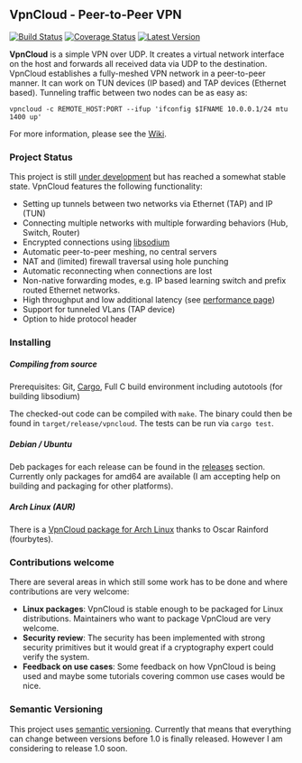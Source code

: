 VpnCloud - Peer-to-Peer VPN
---------------------------

[![Build Status](https://travis-ci.org/dswd/vpncloud.rs.svg?branch=master)](https://travis-ci.org/dswd/vpncloud.rs)
[![Coverage Status](https://coveralls.io/repos/dswd/vpncloud.rs/badge.svg?branch=master&service=github)](https://coveralls.io/github/dswd/vpncloud.rs?branch=master)
[![Latest Version](https://img.shields.io/crates/v/vpncloud.svg)](https://crates.io/crates/vpncloud)

**VpnCloud** is a simple VPN over UDP. It creates a virtual network interface on
the host and forwards all received data via UDP to the destination. VpnCloud
establishes a fully-meshed VPN network in a peer-to-peer manner. It can work
on TUN devices (IP based) and TAP devices (Ethernet based). Tunneling traffic
between two nodes can be as easy as:

```
vpncloud -c REMOTE_HOST:PORT --ifup 'ifconfig $IFNAME 10.0.0.1/24 mtu 1400 up'
```

For more information, please see the [Wiki](https://github.com/dswd/vpncloud.rs/wiki).


### Project Status

This project is still [under development](CHANGELOG.md) but has reached a
somewhat stable state. VpnCloud features the following functionality:

* Setting up tunnels between two networks via Ethernet (TAP) and IP (TUN)
* Connecting multiple networks with multiple forwarding behaviors (Hub, Switch,
  Router)
* Encrypted connections using [libsodium](https://github.com/jedisct1/libsodium)
* Automatic peer-to-peer meshing, no central servers
* NAT and (limited) firewall traversal using hole punching
* Automatic reconnecting when connections are lost
* Non-native forwarding modes, e.g. IP based learning switch and prefix routed
  Ethernet networks.
* High throughput and low additional latency (see [performance page](https://github.com/dswd/vpncloud.rs/wiki/Performance-Measurements))
* Support for tunneled VLans (TAP device)
* Option to hide protocol header


### Installing

##### Compiling from source
Prerequisites: Git, [Cargo](https://www.rust-lang.org/install.html),
  Full C build environment including autotools (for building libsodium)

The checked-out code can be compiled with ``make``.
The binary could then be found in `target/release/vpncloud`.
The tests can be run via ``cargo test``.


##### Debian / Ubuntu
Deb packages for each release can be found in the
[releases](https://github.com/dswd/vpncloud.rs/releases) section. Currently only
packages for amd64 are available (I am accepting help on building and packaging
for other platforms).


##### Arch Linux (AUR)
There is a [VpnCloud package for Arch Linux](https://aur.archlinux.org/packages/vpncloud/)
thanks to Oscar Rainford (fourbytes).


### Contributions welcome

There are several areas in which still some work has to be done and where
contributions are very welcome:

* **Linux packages**: VpnCloud is stable enough to be packaged for Linux
  distributions. Maintainers who want to package VpnCloud are very welcome.
* **Security review**: The security has been implemented with strong security
  primitives but it would great if a cryptography expert could verify the
  system.
* **Feedback on use cases**: Some feedback on how VpnCloud is being used and
  maybe some tutorials covering common use cases would be nice.


### Semantic Versioning

This project uses [semantic versioning](http://semver.org). Currently that means
that everything can change between versions before 1.0 is finally released.
However I am considering to release 1.0 soon.
